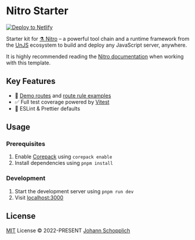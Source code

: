 # Nitro Starter

[![Deploy to Netlify](https://www.netlify.com/img/deploy/button.svg)](https://app.netlify.com/start/deploy?repository=https://github.com/johannschopplich/nitro-starter)

Starter kit for [⚗️ Nitro](https://nitro.unjs.io) – a powerful tool chain and a runtime framework from the [UnJS](https://github.com/unjs) ecosystem to build and deploy any JavaScript server, anywhere.

It is highly recommended reading the [Nitro documentation](https://nitro.unjs.io) when working with this template.

## Key Features

- 🎒 [Demo routes](./routes/api/) and [route rule examples](./nitro.config.ts)
- ✅ Full test coverage powered by [Vitest](https://vitest.dev/)
- 🦺 ESLint & Prettier defaults

## Usage

### Prerequisites

1. Enable [Corepack](https://github.com/nodejs/corepack) using `corepack enable`
2. Install dependencies using `pnpm install`

### Development

1. Start the development server using `pnpm run dev`
2. Visit [localhost:3000](http://localhost:3000/)

## License

[MIT](./LICENSE) License © 2022-PRESENT [Johann Schopplich](https://github.com/johannschopplich)
